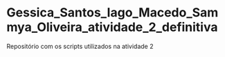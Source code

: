 # Gessica_Santos_Iago_Macedo_Sammya_Oliveira_atividade_2_definitiva
Repositório com os scripts utilizados na atividade 2
